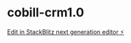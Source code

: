 # cobill-crm1.0

[Edit in StackBlitz next generation editor ⚡️](https://stackblitz.com/~/github.com/jkmpro9/cobill-crm1.0)